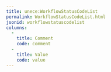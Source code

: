 ```yaml
---
title: unece:WorkflowStatusCodeList
permalink: WorkflowStatusCodeList.html
jsonid: workflowstatuscodelist
columns:
  - 
    title: Comment
    code: comment
  - 
    title: Value
    code: value
---
```


